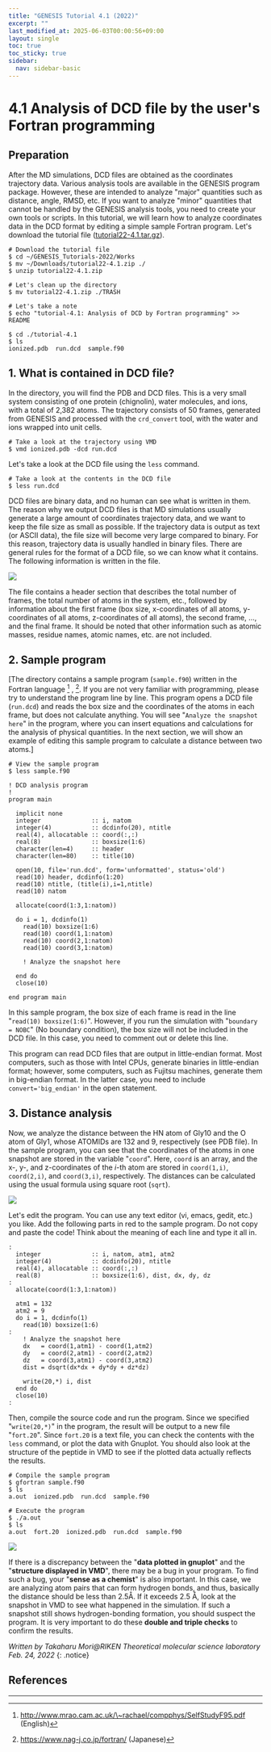 ```yaml
---
title: "GENESIS Tutorial 4.1 (2022)"
excerpt: ""
last_modified_at: 2025-06-03T00:00:56+09:00
layout: single
toc: true
toc_sticky: true
sidebar:
  nav: sidebar-basic
---
```


# 4.1 Analysis of DCD file by the user's Fortran programming 

##  Preparation 

After the MD simulations, DCD files are obtained as the coordinates
trajectory data. Various analysis tools are available in the GENESIS
program package. However, these are intended to analyze "major"
quantities such as distance, angle, RMSD, etc. If you want to analyze
"minor" quantities that cannot be handled by the GENESIS analysis tools,
you need to create your own tools or scripts. In this tutorial, we will
learn how to analyze coordinates data in the DCD format by editing a
simple sample Fortran program. Let's download the tutorial file
([tutorial22-4.1.tar.gz](/assets/tutorial_files/2022_02_tutorial22-4.1.tar.gz)).


```
# Download the tutorial file
$ cd ~/GENESIS_Tutorials-2022/Works
$ mv ~/Downloads/tutorial22-4.1.zip ./
$ unzip tutorial22-4.1.zip

# Let's clean up the directory
$ mv tutorial22-4.1.zip ./TRASH

# Let's take a note
$ echo "tutorial-4.1: Analysis of DCD by Fortran programming" >> README

$ cd ./tutorial-4.1
$ ls
ionized.pdb  run.dcd  sample.f90
```

##  1. What is contained in DCD file?

In the directory, you will find the PDB and DCD files. This is a very
small system consisting of one protein (chignolin), water molecules, and
ions, with a total of 2,382 atoms. The trajectory consists of 50 frames,
generated from GENESIS and processed with the `crd_convert` tool, with
the water and ions wrapped into unit cells.


```
# Take a look at the trajectory using VMD
$ vmd ionized.pdb -dcd run.dcd
```

Let's take a look at the DCD file using the `less` command.


```
# Take a look at the contents in the DCD file
$ less run.dcd
```

DCD files are binary data, and no human can see what is written in them.
The reason why we output DCD files is that MD simulations usually
generate a large amount of coordinates trajectory data, and we want to
keep the file size as small as possible. If the trajectory data is
output as text (or ASCII data), the file size will become very large
compared to binary. For this reason, trajectory data is usually handled
in binary files. There are general rules for the format of a DCD file,
so we can know what it contains. The following information is written in
the file.

![](/assets/images/2019_07_dcd_info.jpg)

The file contains a header section that describes the total number of
frames, the total number of atoms in the system, etc., followed by
information about the first frame (box size, x-coordinates of all atoms, y-coordinates of all atoms, z-coordinates of all atoms), the second
frame, ..., and the final frame. It should be noted that other
information such as atomic masses, residue names, atomic names, etc. are
not included.

##  2. Sample program

[The directory contains a sample program (`sample.f90`) written in the Fortran language [^1] , [^2]. If you are not very familiar with programming, please try to understand the program line by line. This program opens a DCD file (`run.dcd`) and reads the box size and the coordinates of the atoms in each frame, but does not calculate anything. You will see "`Analyze the snapshot here`" in the program, where you can insert equations and calculations for the analysis of physical quantities. In the next section, we will show an example of editing this sample program to calculate a distance between two atoms.]


```
# View the sample program
$ less sample.f90

! DCD analysis program
!
program main

  implicit none
  integer              :: i, natom
  integer(4)           :: dcdinfo(20), ntitle
  real(4), allocatable :: coord(:,:)
  real(8)              :: boxsize(1:6)
  character(len=4)     :: header
  character(len=80)    :: title(10)

  open(10, file='run.dcd', form='unformatted', status='old')
  read(10) header, dcdinfo(1:20)
  read(10) ntitle, (title(i),i=1,ntitle)
  read(10) natom

  allocate(coord(1:3,1:natom))

  do i = 1, dcdinfo(1)
    read(10) boxsize(1:6)
    read(10) coord(1,1:natom)
    read(10) coord(2,1:natom)
    read(10) coord(3,1:natom)

    ! Analyze the snapshot here

  end do
  close(10)

end program main
```

 In this sample program, the box size of each
frame is read in the line "`read(10) boxsize(1:6)`". However, if you run
the simulation with "`boundary = NOBC`" (No boundary condition), the box
size will not be included in the DCD file. In this case, you need to
comment out or delete this line.

 This program can read DCD files that are
output in little-endian format. Most computers, such as those with Intel
CPUs, generate binaries in little-endian format; however, some
computers, such as Fujitsu machines, generate them in big-endian format.
In the latter case, you need to include `convert='big_endian'` in the
open statement.

##  3. Distance analysis 

Now, we analyze the distance between the HN atom of Gly10 and the O atom
of Gly1, whose ATOMIDs are 132 and 9, respectively (see PDB file). In
the sample program, you can see that the coordinates of the atoms in one
snapshot are stored in the variable "`coord`". Here, `coord` is an
array, and the x-, y-, and z-coordinates of the *i*-th atom are stored
in `coord(1,i)`, `coord(2,i)`, and `coord(3,i)`, respectively. The
distances can be calculated using the usual formula using square root
(`sqrt`).

![](/assets/images/2019_07_dist_calc.jpg)

Let's edit the program. You can use any text editor (vi, emacs, gedit, etc.) you like. Add the following parts in red to the sample program. Do
not copy and paste the code! Think about the meaning of each line and
type it all in.


```
:
  integer              :: i, natom, atm1, atm2
  integer(4)           :: dcdinfo(20), ntitle
  real(4), allocatable :: coord(:,:)
  real(8)              :: boxsize(1:6), dist, dx, dy, dz
:
  allocate(coord(1:3,1:natom))

  atm1 = 132
  atm2 = 9
  do i = 1, dcdinfo(1)
    read(10) boxsize(1:6)
:
    ! Analyze the snapshot here
    dx   = coord(1,atm1) - coord(1,atm2)
    dy   = coord(2,atm1) - coord(2,atm2)
    dz   = coord(3,atm1) - coord(3,atm2)
    dist = dsqrt(dx*dx + dy*dy + dz*dz)

    write(20,*) i, dist
  end do
  close(10)
:
```

Then, compile the source code and run the program. Since we specified
"`write(20,*)`" in the program, the result will be output to a new file
"`fort.20`". Since `fort.20` is a text file, you can check the contents
with the `less` command, or plot the data with Gnuplot. You should also
look at the structure of the peptide in VMD to see if the plotted data
actually reflects the results.


```
# Compile the sample program 
$ gfortran sample.f90
$ ls
a.out  ionized.pdb  run.dcd  sample.f90

# Execute the program 
$ ./a.out
$ ls
a.out  fort.20  ionized.pdb  run.dcd  sample.f90
```

![](/assets/images/2019_08_sample.jpg)

 If there is a discrepancy between the
"**data plotted in gnuplot**" and the "**structure displayed in VMD**",
there may be a bug in your program. To find such a bug, your "**sense as
a chemist**" is also important. In this case, we are analyzing atom
pairs that can form hydrogen bonds, and thus, basically the distance
should be less than 2.5Å. If it exceeds 2.5 Å, look at the snapshot in
VMD to see what happened in the simulation. If such a snapshot still
shows hydrogen-bonding formation, you should suspect the program. It is
very important to do these **double and triple checks** to confirm the
results.


*Written by Takaharu Mori@RIKEN Theoretical molecular science
laboratory*\
*Feb. 24, 2022*
{: .notice}

##  References

[^1]:  http://www.mrao.cam.ac.uk/\~rachael/compphys/SelfStudyF95.pdf (English)
[^2]:  https://www.nag-j.co.jp/fortran/ (Japanese)


------------------------------------------------------------------------

